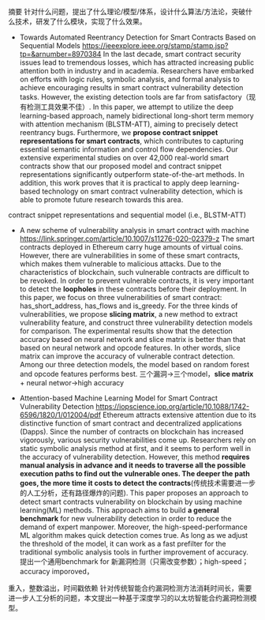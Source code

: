 摘要
针对什么问题，提出了什么理论/模型/体系，设计什么算法/方法论，突破什么技术，研发了什么模块，实现了什么效果。

- Towards Automated Reentrancy Detection for Smart Contracts Based on Sequential Models
https://ieeexplore.ieee.org/stamp/stamp.jsp?tp=&arnumber=8970384
In the last decade, smart contract security issues lead to tremendous losses, which has attracted increasing public attention both in industry and in academia. Researchers have embarked on efforts with logic rules, symbolic analysis, and formal analysis to achieve encouraging results in smart contract vulnerability detection tasks. However, the existing detection tools are far from satisfactory（现有检测工具效果不佳）. In this paper, we attempt to utilize the deep learning-based approach, namely bidirectional long-short term memory with attention mechanism (BLSTM-ATT), aiming to precisely detect reentrancy bugs. Furthermore, we **propose contract snippet representations for smart contracts**, which contributes to capturing essential semantic information and control flow dependencies. Our extensive experimental studies on over 42,000 real-world smart contracts show that our proposed model and contract snippet representations significantly outperform state-of-the-art methods. In addition, this work proves that it is practical to apply deep learning-based technology on smart contract vulnerability detection, which is able to promote future research towards this area.

contract snippet representations and sequential model (i.e., BLSTM-ATT)

- A new scheme of vulnerability analysis in smart contract with machine 
https://link.springer.com/article/10.1007/s11276-020-02379-z
The smart contracts deployed in Ethereum carry huge amounts of virtual coins. However, there are vulnerabilities in some of these smart contracts, which makes them vulnerable to malicious attacks. Due to the characteristics of blockchain, such vulnerable contracts are difficult to be revoked. In order to prevent vulnerable contracts, it is very important to detect the **loopholes** in these contracts before their deployment. In this paper, we focus on three vulnerabilities of smart contract: has_short_address, has_flows and is_greedy. For the three kinds of vulnerabilities, we propose **slicing matrix**, a new method to extract vulnerability feature, and construct three vulnerability detection models for comparison. The experimental results show that the detection accuracy based on neural network and slice matrix is better than that based on neural network and opcode features. In other words, slice matrix can improve the accuracy of vulnerable contract detection. Among our three detection models, the model based on random forest and opcode features performs best.
三个漏洞->三个model，**slice matrix** + neural networ->high accuracy

- Attention-based Machine Learning Model for Smart Contract Vulnerability Detection
https://iopscience.iop.org/article/10.1088/1742-6596/1820/1/012004/pdf
Ethereum attracts extensive attention due to its distinctive function of smart contract and decentralized applications (Dapps). Since the number of contracts on blockchain has increased vigorously, various security vulnerabilities come up. Researchers rely on static symbolic analysis method at first, and it seems to perform well in the accuracy of vulnerability detection. However, this method **requires manual analysis in advance and it needs to traverse all the possible execution paths to find out the vulnerable ones. The deeper the path goes, the more time it costs to detect the contracts**(传统技术需要进一步的人工分析，还有路径爆炸的问题). This paper proposes an approach to detect smart contracts vulnerability on blockchain by using machine learning(ML) methods. This approach aims to build **a general benchmark** for new vulnerability detection in order to reduce the demand of expert manpower. Moreover, the high-speed-performance ML algorithm makes quick detection comes true. As long as we adjust the threshold of the model, it can work as a fast prefilter for the traditional symbolic analysis tools in further improvement of accuracy.
提出一个通用benchmark for 新漏洞检测（只需改变参数）；high-speed；accuracy imporoved，


重入，整数溢出，时间戳依赖
针对传统智能合约漏洞检测方法消耗时间长，需要进一步人工分析的问题，本文提出一种基于深度学习的以太坊智能合约漏洞检测模型。
